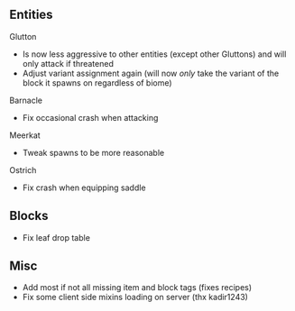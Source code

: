 Entities
---
Glutton
- Is now less aggressive to other entities (except other Gluttons) and will only attack if threatened
- Adjust variant assignment again (will now *only* take the variant of the block it spawns on regardless of biome)

Barnacle
- Fix occasional crash when attacking

Meerkat
- Tweak spawns to be more reasonable

Ostrich
- Fix crash when equipping saddle

Blocks
---
- Fix leaf drop table

Misc
---
- Add most if not all missing item and block tags (fixes recipes)
- Fix some client side mixins loading on server (thx kadir1243)